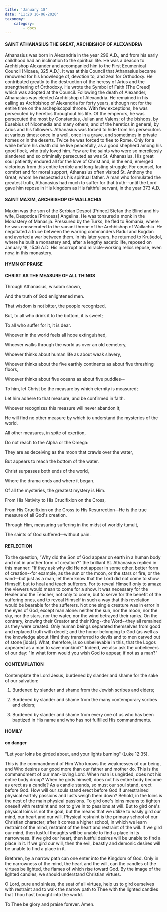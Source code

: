 ```yaml
---
title: 'January 18'
date: '11:20 16-06-2020'
taxonomy:
    category:
        - docs
---
```


#### SAINT ATHANASIUS THE GREAT, ARCHBISHOP OF ALEXANDRIA

Athanasius was born in Alexandria in the year 296 A.D., and from his early childhood had an inclination to the spiritual life. He was a deacon to Archbishop Alexander and accompanied him to the First Ecumenical Council [Nicaea, 325 A.D.]. It was at this Council that Athanasius became renowned for his knowledge of, devotion to, and zeal for Orthodoxy. He contributed greatly to the destruction of the heresy of Arius and the strengthening of Orthodoxy. He wrote the Symbol of Faith [The Creed] which was adopted at the Council. Following the death of Alexander, Athanasius was elected Archbishop of Alexandria. He remained in his calling as Archbishop of Alexandria for forty years, although not for the entire time on the archepiscopal throne. With few exceptions, he was persecuted by heretics throughout his life. Of the emperors, he was persecuted the most by Constantius, Julian and Valens; of the bishops, by Eusebius of Nicomedia and many others; and of the heretics in general, by Arius and his followers. Athanasius was forced to hide from his persecutors at various times: once in a well, once in a grave, and sometimes in private homes or in the deserts. Twice he was forced to flee to Rome. Only for a while before his death did he live peacefully, as a good shepherd among his good flock, who truly loved him. Few are the saints who were so mercilessly slandered and so criminally persecuted as was St. Athanasius. His great soul patiently endured all for the love of Christ and, in the end, emerged victorious from this entire terrible and long-lasting struggle. For counsel, for comfort and for moral support, Athanasius often visited St. Anthony the Great, whom he respected as his spiritual father. A man who formulated the greatest truth, Athanasius had much to suffer for that truth--until the Lord gave him repose in His kingdom as His faithful servant, in the year 373 A.D.

#### SAINT MAXIM, ARCHBISHOP OF WALLACHIA

Maxim was the son of the Serbian Despot [Prince] Stefan the Blind and his wife, Despotica [Princess] Angelina. He was tonsured a monk in the Monastery of Manasija. Pressured by the Turks, he fled to Romania, where he was consecrated to the vacant throne of the Archbishop of Wallachia. He negotiated a truce between the warring commanders Radul and Bogdan and averted a war between them. In his later years, he returned to Krušedol, where he built a monastery and, after a lengthy ascetic life, reposed on January 18, 1546 A.D. His incorrupt and miracle-working relics repose, even now, in this monastery.




#### HYMN OF PRAISE

#### CHRIST AS THE MEASURE OF ALL THINGS

Through Athanasius, wisdom shown,

And the truth of God enlightened men.

That wisdom is not bitter, the people recognized,

But, to all who drink it to the bottom, it is sweet;

To all who suffer for it, it is dear.

Whoever in the world feels all hope extinguished,

Whoever walks through the world as over an old cemetery,

Whoever thinks about human life as about weak slavery,

Whoever thinks about the five earthly continents as about five threshing floors,

Whoever thinks about five oceans as about five puddles--

To him, let Christ be the measure by which eternity is measured;

Let him adhere to that measure, and be confirmed in faith.

Whoever recognizes this measure will never abandon it;

He will find no other measure by which to understand the mysteries of the world.

All other measures, in spite of exertion,

Do not reach to the Alpha or the Omega:

They are as deceiving as the moon that crawls over the water,

But appears to reach the bottom of the water.

Christ surpasses both ends of the world,

Where the drama ends and where it began.

Of all the mysteries, the greatest mystery is Him.

From His Nativity to His Crucifixion on the Cross,

From His Crucifixion on the Cross to His Resurrection--He is the 
true measure of all God's creation.

Through Him, measuring suffering in the midst of worldly tumult,

The saints of God suffered--without pain.


#### REFLECTION

To the question, "Why did the Son of God appear on earth in a human body and not in another form of creation?" the brilliant St. Athanasius replied in this manner: "If they ask why did He not appear in some other, better form of creation--for example, as the sun or the moon, or the stars or fire, or the wind--but just as a man, let them know that the Lord did not come to show Himself, but to heal and teach sufferers. For to reveal Himself only to amaze the viewers would mean to come for a show. It was necessary for the Healer and the Teacher, not only to come, but to serve for the benefit of the suffering ones, and to reveal Himself in such a way that this revelation would be bearable for the sufferers. Not one single creature was in error in the eyes of God, except man alone: neither the sun, nor the moon, nor the sky, nor the stars, nor the water, nor the wind betrayed their ranks. On the contrary, knowing their Creator and their King--the Word--they all remained as they were created. Only human beings separated themselves from good and replaced truth with deceit; and the honor belonging to God (as well as the knowledge about Him) they transferred to devils and to men carved out of stone [idols]. What, therefore, is so unbelievable in this, that the Logos appeared as a man to save mankind?" Indeed, we also ask the unbelievers of our day: "In what form would you wish God to appear, if not as a man?"

#### CONTEMPLATION

Contemplate the Lord Jesus, burdened by slander and shame for the sake of our salvation:

1.  Burdened by slander and shame from the Jewish scribes and elders;

1.  Burdened by slander and shame from the many contemporary scribes and elders;

1.  Burdened by slander and shame from every one of us who has been baptized in His name and who has not fulfilled His commandments.

#### HOMILY

#### on danger

"Let your loins be girded about, and your lights burning" (Luke 12:35).

This is the commandment of Him Who knows the weaknesses of our being, and Who desires our good more than our father and mother do. This is the commandment of our man-loving Lord. When man is ungirded, does not his entire body droop? When he girds himself, does not his entire body become as erect as a candle? As a candle stands, so must our soul stand, erect before God. How will our souls stand erect before God if unrestrained physical earthly passions and lusts weigh them down? Behold, in the loins is the nest of the main physical passions. To gird one's loins means to tighten oneself with restraint and not to give in to passions at will. But to gird one's physical loins is not the goal, but the means that we utilize to easily gird our mind, our heart and our will. Physical restraint is the primary school of our Christian character; after it comes a higher school, in which we learn restraint of the mind, restraint of the heart and restraint of the will. If we gird our mind, then lustful thoughts will be unable to find a place in its narrowness. If we gird our heart, then lustful desires will be unable to find a place in it. If we gird our will, then the evil, beastly and demonic desires will be unable to find a place in it.

Brethren, by a narrow path can one enter into the Kingdom of God. Only in the narrowness of the mind, the heart and the will, can the candles of the virtues be lighted, the flames of which rise toward God. By the image of the lighted candles, we should understand Christian virtues.

O Lord, pure and sinless, the seat of all virtues, help us to gird ourselves with restraint and to walk the narrow path to Thee with the lighted candles that Thou hast brought into the world.

To Thee be glory and praise forever. Amen.

 
